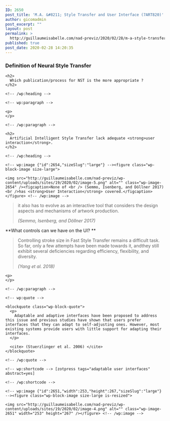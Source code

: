 ```yaml
---
ID: 2650
post_title: 'M.A. &#8211; Style Transfer and User Interface (7ART820)'
author: gicomadmin
post_excerpt: ""
layout: post
permalink: >
  http://guillaumeisabelle.com/nad-previz/2020/02/28/m-a-style-transfer-and-user-interface-7art820/
published: true
post_date: 2020-02-28 14:20:35
---
```

<!-- wp:heading {"level":3} -->

### Definition of Neural Style Transfer

<!-- /wp:heading -->

<!-- wp:group -->

<div class="wp-block-group">
  <div class="wp-block-group__inner-container">
    <!-- wp:heading -->
    
    <h2>
      Which publication/process for NST is the more appropriate ?
    </h2>
    
    <!-- /wp:heading -->
    
    <!-- wp:paragraph -->
    
    <p>
    </p>
    
    <!-- /wp:paragraph -->
  </div>
</div>

<!-- /wp:group -->

<!-- wp:more -->

<!--more-->

<!-- /wp:more -->

<!-- wp:group -->

<div class="wp-block-group">
  <div class="wp-block-group__inner-container">
    <!-- wp:heading -->
    
    <h2>
      Artificial Intelligent Style Transfer lack adequate <strong>user interaction</strong>.
    </h2>
    
    <!-- /wp:heading -->
    
    <!-- wp:image {"id":2654,"sizeSlug":"large"} --><figure class="wp-block-image size-large">
    
    <img src="http://guillaumeisabelle.com/nad-previz/wp-content/uploads/sites/19/2020/02/image-5.png" alt="" class="wp-image-2654" /><figcaption>None of <br /> (Semmo, Isenberg, and Döllner 2017) <br />has <strong>User Interaction</strong> covered.</figcaption></figure> <!-- /wp:image -->
  </div>
</div>

<!-- /wp:group -->

<!-- wp:quote -->

<blockquote class="wp-block-quote">
  <p>
    it also has to evolve as an interactive tool that considers the design aspects and mechanisms of artwork production.
  </p>
  
  <cite>(Semmo, Isenberg, and Döllner 2017)</cite>
</blockquote>

<!-- /wp:quote -->

<!-- wp:paragraph -->

**What controls can we have on the UI? **

<!-- /wp:paragraph -->

<!-- wp:quote -->

<blockquote class="wp-block-quote">
  <p>
    Controlling stroke size in Fast Style Transfer remains a difficult task. So far, only a few attempts have been made towards it, andthey still exhibit several deficiencies regarding efficiency, flexibility, and diversity.
  </p>
  
  <cite> (Yang et al. 2018) </cite>
</blockquote>

<!-- /wp:quote -->

<!-- wp:group -->

<div class="wp-block-group">
  <div class="wp-block-group__inner-container">
    <!-- wp:paragraph -->
    
    <p>
    </p>
    
    <!-- /wp:paragraph -->
    
    <!-- wp:quote -->
    
    <blockquote class="wp-block-quote">
      <p>
        Adaptable and adaptive interfaces have been proposed to address this issue and previous studies have shown that users prefer interfaces that they can adapt to self-adjusting ones. However, most existing systems provide users with little support for adapting their interfaces.
      </p>
      
      <cite> (Stuerzlinger et al. 2006) </cite>
    </blockquote>
    
    <!-- /wp:quote -->
    
    <!-- wp:shortcode --> [zotpress tags="adaptable user interfaces" abstract=yes] 
    
    <!-- /wp:shortcode -->
    
    <!-- wp:image {"id":2651,"width":253,"height":267,"sizeSlug":"large"} --><figure class="wp-block-image size-large is-resized">
    
    <img src="http://guillaumeisabelle.com/nad-previz/wp-content/uploads/sites/19/2020/02/image-4.png" alt="" class="wp-image-2651" width="253" height="267" /></figure> <!-- /wp:image -->
  </div>
</div>

<!-- /wp:group -->

<!-- wp:paragraph -->



<!-- /wp:paragraph -->